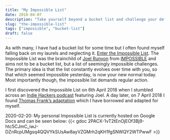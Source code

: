 ```yaml
---
title: "My Impossible List"
date: 2018-04-07
description: "Take yourself beyond a bucket list and challenge your definition of impossible, thanks to an Impossible List."
slug: "the-impossible-list"
tags: ["impossible", "bucket-list"]
draft: false
---
```

As with many, I have had a bucket list for some time but I often found myself falling back on my laurels and neglecting it. [Enter the Impossible List](https://impossiblehq.com/the-impossible-list-is-not-a-bucket-list/). The Impossible List was the brainchild of [Joel Runyon](https://joelrunyon.com/) from [IMPOSSIBLE](https://impossiblehq.com/) and aims not to be a bucket list, but a list of seemingly impossible challenges. The primary idea is that the list constantly evolves over time with you, so that which seemed impossible yesterday, is now your new normal today. Most importantly though, the impossible list demands regular action.

I first discovered the Impossible List on 6th April 2018 when I stumbled across an [Indie Hackers podcast](https://www.indiehackers.com/podcast/047-joel-runyon-of-impossible?utm_source=Indie+Hackers+Newsletter&utm_campaign=indie-hackers-newsletter-20180330) featuring Joel. A day later, on 7 April 2018 I found [Thomas Frank’s adaptation](https://collegeinfogeek.com/about/meet-the-author/my-impossible-list/) which I have borrowed and adapted for myself.

2020-02-20: My personal Impossible List is currently hosted on Google Docs and can be seen below:
{{< gdoc 2PACX-1vT2tEnOjEOf3Bj9-htc5CJmC_iwJ-DZnRcpUMgsq4QQVYkSUsAw8ayVZGMrh2qKH1fgSNWQY2WTPwwF >}}
